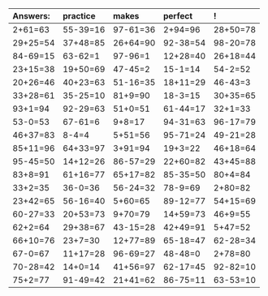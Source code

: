 | Answers: | practice | makes | perfect | ! |
| :--- | :--- | :--- | :--- | :--- |
| 2+61=63 | 55-39=16 | 97-61=36 | 2+94=96 | 28+50=78 | 
| 29+25=54 | 37+48=85 | 26+64=90 | 92-38=54 | 98-20=78 | 
| 84-69=15 | 63-62=1 | 97-96=1 | 12+28=40 | 26+18=44 | 
| 23+15=38 | 19+50=69 | 47-45=2 | 15-1=14 | 54-2=52 | 
| 20+26=46 | 40+23=63 | 51-16=35 | 18+11=29 | 46-43=3 | 
| 33+28=61 | 35-25=10 | 81+9=90 | 18-3=15 | 30+35=65 | 
| 93+1=94 | 92-29=63 | 51+0=51 | 61-44=17 | 32+1=33 | 
| 53-0=53 | 67-61=6 | 9+8=17 | 94-31=63 | 96-17=79 | 
| 46+37=83 | 8-4=4 | 5+51=56 | 95-71=24 | 49-21=28 | 
| 85+11=96 | 64+33=97 | 3+91=94 | 19+3=22 | 46+18=64 | 
| 95-45=50 | 14+12=26 | 86-57=29 | 22+60=82 | 43+45=88 | 
| 83+8=91 | 61+16=77 | 65+17=82 | 85-35=50 | 80+4=84 | 
| 33+2=35 | 36-0=36 | 56-24=32 | 78-9=69 | 2+80=82 | 
| 23+42=65 | 56-16=40 | 5+60=65 | 89-12=77 | 54+15=69 | 
| 60-27=33 | 20+53=73 | 9+70=79 | 14+59=73 | 46+9=55 | 
| 62+2=64 | 29+38=67 | 43-15=28 | 42+49=91 | 5+47=52 | 
| 66+10=76 | 23+7=30 | 12+77=89 | 65-18=47 | 62-28=34 | 
| 67-0=67 | 11+17=28 | 96-69=27 | 48-48=0 | 2+78=80 | 
| 70-28=42 | 14+0=14 | 41+56=97 | 62-17=45 | 92-82=10 | 
| 75+2=77 | 91-49=42 | 21+41=62 | 86-75=11 | 63-53=10 | 
